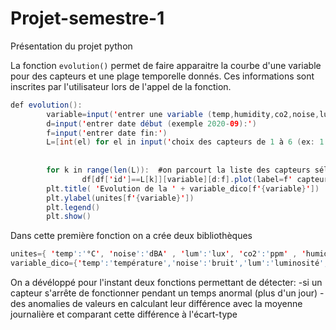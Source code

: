 # Projet-semestre-1
Présentation du projet python

La fonction ```evolution()``` permet de faire apparaitre la courbe d'une variable pour des capteurs et une plage temporelle donnés. Ces informations sont inscrites par l'utilisateur lors de l'appel de la fonction.

```java
def evolution():
        variable=input('entrer une variable (temp,humidity,co2,noise,lum):')
        d=input('entrer date début (exemple 2020-09):')
        f=input('entrer date fin:')
        L=[int(el) for el in input('choix des capteurs de 1 à 6 (ex: 1 3 5):').split()]
        
        
        for k in range(len(L)):  #on parcourt la liste des capteurs sélectionnés
                df[df['id']==L[k]][variable][d:f].plot(label=f' capteur {L[k]}') # et on dessine le graphique correspondant au capteur 'id' pour la variable et la plage horaire choisies
        plt.title( 'Evolution de la ' + variable_dico[f'{variable}'])
        plt.ylabel(unites[f'{variable}'])
        plt.legend()               
        plt.show()
```
Dans cette première fonction on a crée deux bibliothèques
```java
unites={ 'temp':'°C', 'noise':'dBA' , 'lum':'lux', 'co2':'ppm' , 'humidity':'%' }
variable_dico={'temp':'température','noise':'bruit','lum':'luminosité','co2':'CO_2','humidity':'humidité relative'}
```

On a dévéloppé pour l'instant deux fonctions permettant de détecter:
-si un capteur s'arrête de fonctionner pendant un temps anormal (plus d'un jour)
-des anomalies de valeurs en calculant leur différence avec la moyenne journalière et comparant cette différence à l'écart-type


